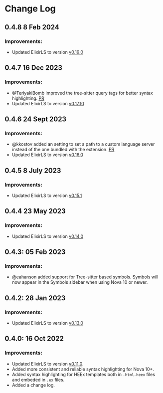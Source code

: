 # Change Log

## 0.4.8 8 Feb 2024

### Improvements:

- Updated ElixirLS to version [v0.19.0](https://github.com/elixir-lsp/elixir-ls/releases/tag/v0.19.0)

## 0.4.7 16 Dec 2023

### Improvements:

- @TeriyakiBomb improved the tree-sitter query tags for better syntax highlighting. [PR](https://github.com/raulchedrese/nova-elixir-ls/pull/33)
- Updated ElixirLS to version [v0.17.10](https://github.com/elixir-lsp/elixir-ls/releases/tag/v0.17.10)


## 0.4.6 24 Sept 2023

### Improvements:

- @kkostov added an setting to set a path to a custom language server instead of the one bundled with the extension. [PR](https://github.com/raulchedrese/nova-elixir-ls/pull/29)
- Updated ElixirLS to version [v0.16.0](https://github.com/elixir-lsp/elixir-ls/releases/tag/v0.16.0)

## 0.4.5 8 July 2023

### Improvements:

- Updated ElixirLS to version [v0.15.1](https://github.com/elixir-lsp/elixir-ls/releases/tag/v0.15.1)

## 0.4.4 23 May 2023

### Improvements:

- Updated ElixirLS to version [v0.14.0](https://github.com/elixir-lsp/elixir-ls/releases/tag/v0.14.0)

## 0.4.3: 05 Feb 2023

### Improvements:

- @eahanson added support for Tree-sitter based symbols. Symbols will now appear in the Symbols sidebar when using Nova 10 or newer.

## 0.4.2: 28 Jan 2023

### Improvements:

- Updated ElixirLS to version [v0.13.0](https://github.com/elixir-lsp/elixir-ls/releases/tag/v0.13.0)

## 0.4.0: 16 Oct 2022

### Improvements:

- Updated ElixirLS to version [v0.11.0](https://github.com/elixir-lsp/elixir-ls/releases/tag/v0.11.0).
- Added more consistent and reliable syntax highlighting for Nova 10+.
- Added syntax highlighting for HEEx templates both in `.html.heex` files and embeded in `.ex` files.
- Added a change log.

